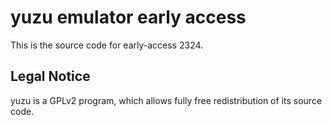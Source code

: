 yuzu emulator early access
=============

This is the source code for early-access 2324.

## Legal Notice

yuzu is a GPLv2 program, which allows fully free redistribution of its source code.